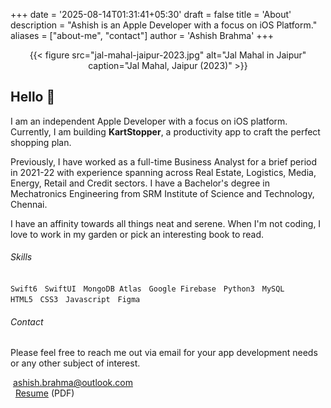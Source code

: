 +++
date = '2025-08-14T01:31:41+05:30'
draft = false
title = 'About'
description = "Ashish is an Apple Developer with a focus on iOS Platform."
aliases = ["about-me", "contact"]
author = 'Ashish Brahma'
+++ 

<div align="center">
	{{< figure
	  src="jal-mahal-jaipur-2023.jpg"
	  alt="Jal Mahal in Jaipur"
	  caption="Jal Mahal, Jaipur (2023)"
	>}}
</div>

## Hello 👋

I am an independent Apple Developer with a focus on iOS platform. Currently, I am building **KartStopper**, a productivity app to craft the perfect shopping plan. 

Previously, I have worked as a full-time Business Analyst for a brief period in 2021-22 with experience spanning across Real Estate, Logistics, Media, Energy, Retail and Credit sectors. I have a Bachelor's degree in Mechatronics Engineering from SRM Institute of Science and Technology, Chennai.

I have an affinity towards all things neat and serene. When I'm not coding, I love to work in my garden or pick an interesting book to read.

###### Skills

`Swift6` &nbsp; `SwiftUI` &nbsp; `MongoDB Atlas`  &nbsp; `Google Firebase` &nbsp; `Python3` &nbsp; `MySQL` &nbsp;    
`HTML5`  &nbsp; `CSS3`  &nbsp; `Javascript`  &nbsp; `Figma`


###### Contact

Please feel free to reach me out via email for your app development needs or any other subject of interest.
 
<i class="fa-regular fa-envelope"></i>&nbsp;<a href="mailto:ashish.brahma@outlook.com">ashish.brahma@outlook.com</a><br>
<i class="fa-solid fa-file-arrow-down"></i>&nbsp;
<a href="Resume-AshishBrahma-iOSDeveloper-Jan2025.pdf" target="_blank">Resume</a>&nbsp;(PDF)